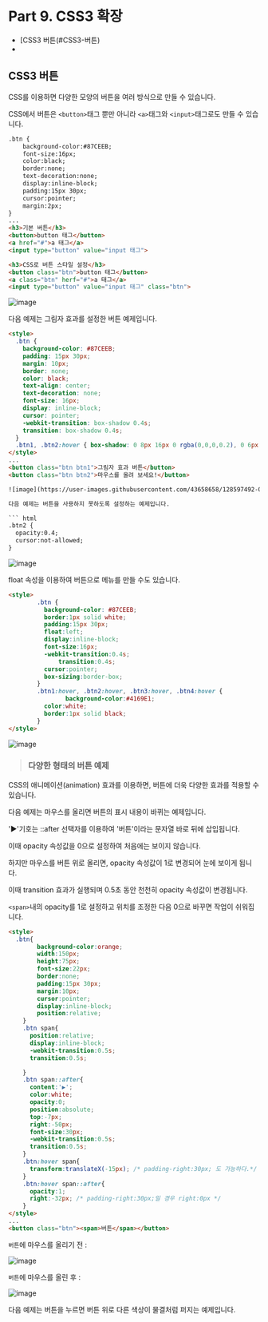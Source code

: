 # Part 9. CSS3 확장

+ [CSS3 버튼(#CSS3-버튼)
+ 

## CSS3 버튼

CSS를 이용하면 다양한 모양의 버튼을 여러 방식으로 만들 수 있습니다.

CSS에서 버튼은 `<button>`태그 뿐만 아니라 `<a>`태그와 `<input>`태그로도 만들 수 있습니다.

``` html
.btn {
    background-color:#87CEEB;
    font-size:16px;
    color:black;
    border:none;
    text-decoration:none;
    display:inline-block;
    padding:15px 30px;
    cursor:pointer;
    margin:2px;
}
...
<h3>기본 버튼</h3>
<button>button 태그</button>
<a href="#">a 태그</a>
<input type="button" value="input 태그">

<h3>CSS로 버튼 스타일 설정</h3>
<button class="btn">button 태그</button>
<a class="btn" herf="#">a 태그</a>
<input type="button" value="input 태그" class="btn">
```

![image](https://user-images.githubusercontent.com/43658658/128597320-ba5a6f42-58a6-4bb5-9ada-fc4f32b66f1b.png)

다음 예제는 그림자 효과를 설정한 버튼 예제입니다.

``` html
<style>
  .btn {
    background-color: #87CEEB;
    padding: 15px 30px;
    margin: 10px;
    border: none;
    color: black;
    text-align: center;
    text-decoration: none;
    font-size: 16px;
    display: inline-block;
    cursor: pointer;
    -webkit-transition: box-shadow 0.4s;
    transition: box-shadow 0.4s;
  }
  .btn1, .btn2:hover { box-shadow: 0 8px 16px 0 rgba(0,0,0,0.2), 0 6px 20px 0 rgba(0,0,0,0.19); }
</style>
...
<button class="btn btn1">그림자 효과 버튼</button>
<button class="btn btn2">마우스를 올려 보세요!</button>

![image](https://user-images.githubusercontent.com/43658658/128597492-0f202f85-057b-4668-8238-bde6010cfd1b.png)

다음 예제는 버튼을 사용하지 못하도록 설정하는 예제입니다.

``` html
.btn2 {
  opacity:0.4;
  cursor:not-allowed;
}
```

![image](https://user-images.githubusercontent.com/43658658/128597599-d3cfc09a-bd9d-4c75-9960-706620fff9d4.png)

float 속성을 이용하여 버튼으로 메뉴를 만들 수도 있습니다.

``` html
<style>
		.btn {
          background-color: #87CEEB;
          border:1px solid white;
          padding:15px 30px;
          float:left;
          display:inline-block;
          font-size:16px;
          -webkit-transition:0.4s;
		      transition:0.4s;
          cursor:pointer;
          box-sizing:border-box;
		}
		.btn1:hover, .btn2:hover, .btn3:hover, .btn4:hover {
			    background-color:#4169E1;
          color:white;
          border:1px solid black;
		}
</style>
```

![image](https://user-images.githubusercontent.com/43658658/128597777-c94dc5d7-3fde-4f04-87f5-96957ba40039.png)

> <h3>다양한 형태의 버튼 예제</h3>

CSS의 애니메이션(animation) 효과를 이용하면, 버튼에 더욱 다양한 효과를 적용할 수 있습니다.

다음 예제는 마우스를 올리면 버튼의 표시 내용이 바뀌는 예제입니다.

'▶'기호는 ::after 선택자를 이용하여 '버튼'이라는 문자열 바로 뒤에 삽입됩니다.

이때 opacity 속성값을 0으로 설정하여 처음에는 보이지 않습니다.

하지만 마우스를 버튼 위로 올리면, opacity 속성값이 1로 변경되어 눈에 보이게 됩니다.

이때 transition 효과가 실행되며 0.5초 동안 천천히 opacity 속성값이 변경됩니다.

`<span>`내의 opacity를 1로 설정하고 위치를 조정한 다음 0으로 바꾸면 작업이 쉬워집니다.

``` html
<style>
  .btn{
        background-color:orange;
        width:150px;
        height:75px;
        font-size:22px;
        border:none;
        padding:15px 30px;
        margin:10px;
        cursor:pointer;
        display:inline-block;
        position:relative;
    }
    .btn span{
      position:relative;
      display:inline-block;
      -webkit-transition:0.5s;
      transition:0.5s;

    }
    .btn span::after{
      content:'▶';
      color:white;
      opacity:0;
      position:absolute;
      top:-7px;
      right:-50px;
      font-size:30px;
      -webkit-transition:0.5s;
      transition:0.5s;
    }
    .btn:hover span{
      transform:translateX(-15px); /* padding-right:30px; 도 가능하다.*/
    }
    .btn:hover span::after{
      opacity:1;
      right:-32px; /* padding-right:30px;일 경우 right:0px */
    }
</style>
...
<button class="btn"><span>버튼</span></button>
```

`버튼`에 마우스를 올리기 전 :

![image](https://user-images.githubusercontent.com/43658658/128599145-bf74497c-9820-47b4-949c-b2c391003188.png)

`버튼`에 마우스를 올린 후 :

![image](https://user-images.githubusercontent.com/43658658/128599156-3a3ecb90-aa98-4760-9502-9a25e0f5efc0.png)

다음 예제는 버튼을 누르면 버튼 위로 다른 색상이 물결처럼 퍼지는 예제입니다.

``` html
